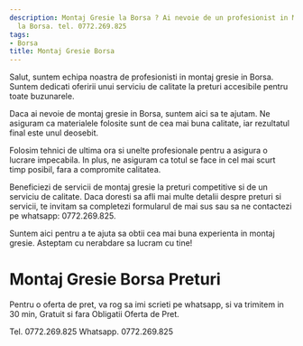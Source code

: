 ```yaml
---
description: Montaj Gresie la Borsa ? Ai nevoie de un profesionist in Montaj Gresie
  la Borsa. tel. 0772.269.825
tags:
- Borsa
title: Montaj Gresie Borsa
---
```



Salut, suntem echipa noastra de profesionisti in montaj gresie in Borsa. Suntem dedicati oferirii unui serviciu de calitate la preturi accesibile pentru toate buzunarele.

Daca ai nevoie de montaj gresie in Borsa, suntem aici sa te ajutam. Ne asiguram ca materialele folosite sunt de cea mai buna calitate, iar rezultatul final este unul deosebit.

Folosim tehnici de ultima ora si unelte profesionale pentru a asigura o lucrare impecabila. In plus, ne asiguram ca totul se face in cel mai scurt timp posibil, fara a compromite calitatea.

Beneficiezi de servicii de montaj gresie la preturi competitive si de un serviciu de calitate. Daca doresti sa afli mai multe detalii despre preturi si servicii, te invitam sa completezi formularul de mai sus sau sa ne contactezi pe whatsapp: 0772.269.825.

Suntem aici pentru a te ajuta sa obtii cea mai buna experienta in montaj gresie. Asteptam cu nerabdare sa lucram cu tine!

# Montaj Gresie Borsa Preturi
Pentru o oferta de pret, va rog sa imi scrieti pe whatsapp, si va trimitem in 30 min, Gratuit si fara Obligatii Oferta de Pret.

Tel. 0772.269.825
Whatsapp. 0772.269.825